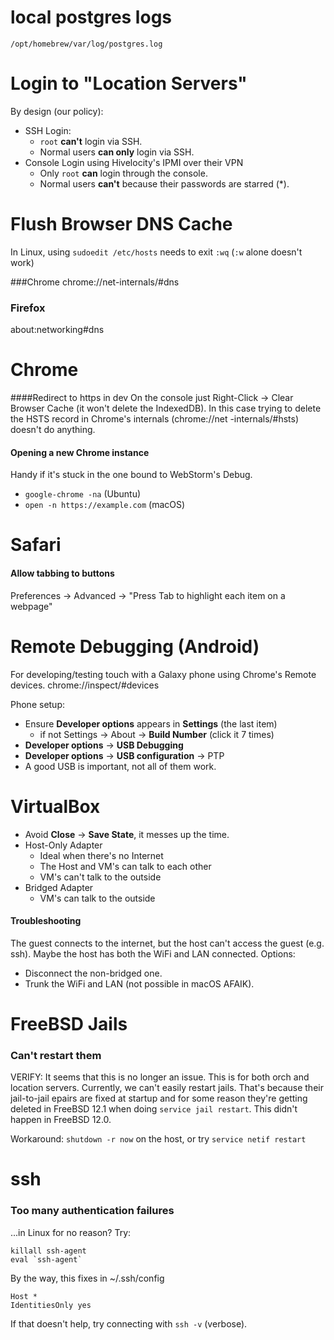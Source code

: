 # local postgres logs
```
/opt/homebrew/var/log/postgres.log
```

# Login to "Location Servers"
By design (our policy):
- SSH Login:
  - `root` **can't** login via SSH.
  - Normal users **can only** login via SSH. 
- Console Login using Hivelocity's IPMI over their VPN
  - Only `root` **can** login through the console.
  - Normal users **can't** because their passwords are starred (*).


# Flush Browser DNS Cache
In Linux, using `sudoedit /etc/hosts` needs to exit `:wq` (`:w` alone doesn't work) 

###Chrome
chrome://net-internals/#dns

### Firefox
about:networking#dns


# Chrome
####Redirect to https in dev
On the console just Right-Click -> Clear Browser Cache (it won't
delete the IndexedDB). In this case trying to delete the HSTS record in
Chrome's internals (chrome://net -internals/#hsts) doesn't do anything.


#### Opening a new Chrome instance
Handy if it's stuck in the one bound to WebStorm's Debug.
- `google-chrome -na` (Ubuntu)
- `open -n https://example.com` (macOS)



# Safari
#### Allow tabbing to buttons
Preferences → Advanced → "Press Tab to highlight each item on a webpage"


# Remote Debugging (Android)
For developing/testing touch with a Galaxy phone using Chrome's Remote devices.
chrome://inspect/#devices

Phone setup:
- Ensure **Developer options** appears in **Settings** (the last item)
    - if not Settings → About → **Build Number** (click it 7 times)
- **Developer options** → **USB Debugging**    
- **Developer options** → **USB configuration** → PTP
- A good USB is important, not all of them work.


  
# VirtualBox
- Avoid **Close** → **Save State**, it messes up the time.
- Host-Only Adapter
  - Ideal when there's no Internet
  - The Host and VM's can talk to each other
  - VM's can't talk to the outside
- Bridged Adapter
  - VM's can talk to the outside

#### Troubleshooting 
The guest connects to the internet, but the host can't access the guest
(e.g. ssh). Maybe the host has both the WiFi and LAN connected. Options:
  - Disconnect the non-bridged one.
  - Trunk the WiFi and LAN (not possible in macOS AFAIK).
  
  

# FreeBSD Jails 
### Can't restart them
VERIFY: It seems that this is no longer an issue.
This is for both orch and location servers.
Currently, we can't easily restart jails. That's because their jail-to-jail
epairs are fixed at startup and for some reason they're getting deleted in FreeBSD
12.1 when doing `service jail restart`. This didn't happen in FreeBSD 12.0.

Workaround: `shutdown -r now` on the host, or try `service netif restart`


# ssh
### Too many authentication failures
...in Linux for no reason? Try:
```shell script
killall ssh-agent
eval `ssh-agent`
```
By the way, this fixes in ~/.ssh/config
```
Host *
IdentitiesOnly yes
```
If that doesn't help, try connecting with `ssh -v` (verbose).

